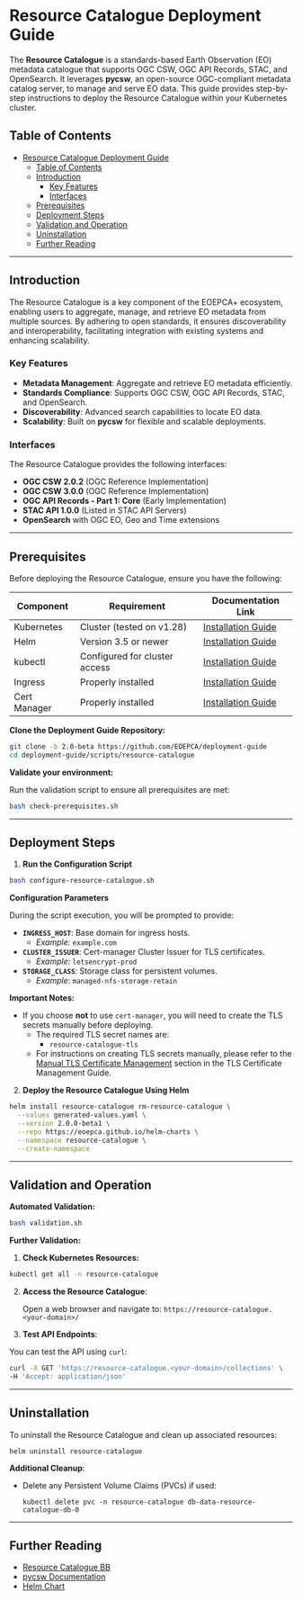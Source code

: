 # Resource Catalogue Deployment Guide

The **Resource Catalogue** is a standards-based Earth Observation (EO) metadata catalogue that supports OGC CSW, OGC API Records, STAC, and OpenSearch. It leverages **pycsw**, an open-source OGC-compliant metadata catalog server, to manage and serve EO data. This guide provides step-by-step instructions to deploy the Resource Catalogue within your Kubernetes cluster.


## Table of Contents

- [Resource Catalogue Deployment Guide](#resource-catalogue-deployment-guide)
  - [Table of Contents](#table-of-contents)
  - [Introduction](#introduction)
    - [Key Features](#key-features)
    - [Interfaces](#interfaces)
  - [Prerequisites](#prerequisites)
  - [Deployment Steps](#deployment-steps)
  - [Validation and Operation](#validation-and-operation)
  - [Uninstallation](#uninstallation)
  - [Further Reading](#further-reading)

***
## Introduction

The Resource Catalogue is a key component of the EOEPCA+ ecosystem, enabling users to aggregate, manage, and retrieve EO metadata from multiple sources. By adhering to open standards, it ensures discoverability and interoperability, facilitating integration with existing systems and enhancing scalability.

### Key Features

- **Metadata Management**: Aggregate and retrieve EO metadata efficiently.
- **Standards Compliance**: Supports OGC CSW, OGC API Records, STAC, and OpenSearch.
- **Discoverability**: Advanced search capabilities to locate EO data.
- **Scalability**: Built on **pycsw** for flexible and scalable deployments.

### Interfaces

The Resource Catalogue provides the following interfaces:

- **OGC CSW 2.0.2** (OGC Reference Implementation)
- **OGC CSW 3.0.0** (OGC Reference Implementation)
- **OGC API Records - Part 1: Core** (Early Implementation)
- **STAC API 1.0.0** (Listed in STAC API Servers)
- **OpenSearch** with OGC EO, Geo and Time extensions


***
## Prerequisites

Before deploying the Resource Catalogue, ensure you have the following:

| Component        | Requirement                   | Documentation Link                                          |
|------------------|-------------------------------|-------------------------------------------------------------|
| Kubernetes       | Cluster (tested on v1.28)     | [Installation Guide](../infra/kubernetes-cluster-and-networking.md)       |
| Helm             | Version 3.5 or newer          | [Installation Guide](https://helm.sh/docs/intro/install/)   |
| kubectl          | Configured for cluster access | [Installation Guide](https://kubernetes.io/docs/tasks/tools/) |
| Ingress          | Properly installed            | [Installation Guide](../infra/ingress-controller.md) |
| Cert Manager     | Properly installed            | [Installation Guide](../infra/tls/overview.mdkubernetes/) |

**Clone the Deployment Guide Repository:**

```bash
git clone -b 2.0-beta https://github.com/EOEPCA/deployment-guide
cd deployment-guide/scripts/resource-catalogue
```

**Validate your environment:**

Run the validation script to ensure all prerequisites are met:

```bash
bash check-prerequisites.sh
```

***
## Deployment Steps

1. **Run the Configuration Script**

```bash
bash configure-resource-catalogue.sh
```

**Configuration Parameters**

During the script execution, you will be prompted to provide:

   - **`INGRESS_HOST`**: Base domain for ingress hosts.
     - *Example*: `example.com`
   - **`CLUSTER_ISSUER`**: Cert-manager Cluster Issuer for TLS certificates.
     - *Example*: `letsencrypt-prod`
   - **`STORAGE_CLASS`**: Storage class for persistent volumes.
     - *Example*: `managed-nfs-storage-retain`

**Important Notes:**

- If you choose **not** to use `cert-manager`, you will need to create the TLS secrets manually before deploying.
  - The required TLS secret names are:
    - `resource-catalogue-tls`
  - For instructions on creating TLS secrets manually, please refer to the [Manual TLS Certificate Management](../infra/tls/manual-tls.md) section in the TLS Certificate Management Guide.


2. **Deploy the Resource Catalogue Using Helm**

```bash
helm install resource-catalogue rm-resource-catalogue \
  --values generated-values.yaml \
  --version 2.0.0-beta1 \
  --repo https://eoepca.github.io/helm-charts \
  --namespace resource-catalogue \
  --create-namespace
```

***
## Validation and Operation

**Automated Validation:**

```bash
bash validation.sh
```

**Further Validation:**

1. **Check Kubernetes Resources:**

```bash
kubectl get all -n resource-catalogue
```

2. **Access the Resource Catalogue**:

   Open a web browser and navigate to: `https://resource-catalogue.<your-domain>/`

3. **Test API Endpoints**:

  You can test the API using `curl`:
 
```bash
curl -X GET 'https://resource-catalogue.<your-domain>/collections' \
-H 'Accept: application/json'
```

***
## Uninstallation

To uninstall the Resource Catalogue and clean up associated resources:

```
helm uninstall resource-catalogue
```

**Additional Cleanup**:

- Delete any Persistent Volume Claims (PVCs) if used:

  ```
  kubectl delete pvc -n resource-catalogue db-data-resource-catalogue-db-0
  ```

***
## Further Reading

- [Resource Catalogue BB](https://eoepca.readthedocs.io/projects/resource-discovery)
- [pycsw Documentation](https://docs.pycsw.org/en/latest/)
- [Helm Chart](https://github.com/EOEPCA/helm-charts/tree/main/charts/rm-resource-catalogue)
